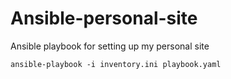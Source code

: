 # Ansible-personal-site
Ansible playbook for setting up my personal site

``` ansible
ansible-playbook -i inventory.ini playbook.yaml
```
